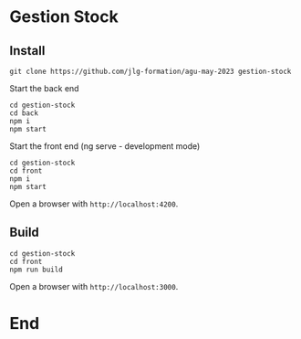 # Gestion Stock

## Install

```
git clone https://github.com/jlg-formation/agu-may-2023 gestion-stock

```

Start the back end

```
cd gestion-stock
cd back
npm i
npm start
```

Start the front end (ng serve - development mode)

```
cd gestion-stock
cd front
npm i
npm start
```

Open a browser with `http://localhost:4200`.

## Build

```
cd gestion-stock
cd front
npm run build
```

Open a browser with `http://localhost:3000`.

# End
